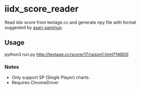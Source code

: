 # iidx_score_reader
Read iidx score from textage.cc and generate npy file with format suggested by [asari-saminun](https://asari-saminun.hatenablog.com/entry/2020/03/30/212935 "asari-saminun").

## Usage
python3 run.py http://textage.cc/score/17/raison1.html?1AB00

### Notes
- Only support SP (Single Player) charts.
- Requires ChromeDriver